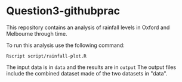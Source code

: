 # Question3-githubprac
This repository contains an analysis of rainfall levels in Oxford and Melbourne through time.

To run this analysis use the following command:

```
Rscript script/rainfall-plot.R 
```

The input data is in `data` and the results are in `output` 
The output files include the combined dataset made of the two datasets in "data".
